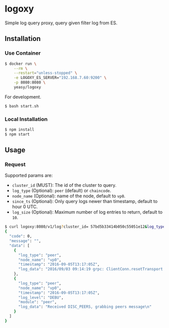 # logoxy
Simple log query proxy, query given filter log from ES.

## Installation

### Use Container


```sh
$ docker run \
    --rm \
    --restart="unless-stopped" \
    -e LOGOXY_ES_SERVER="192.168.7.60:9200" \
    -p 8080:8080 \
    yeasy/logoxy
```

For development.

```sh
$ bash start.sh
```

### Local Installation

```sh
$ npm install
$ npm start
```

## Usage


### Request

Supported params are:

* `cluster_id` (MUST): The id of the cluster to query.
* `log_type` (Optional): `peer` (default) or `chaincode`.
* `node_name` (Optional): name of the node, default to `vp0`.
* `since_ts` (Optional): Only query logs newer than timestamp, default to hour 0 UTC.
* `log_size` (Optional): Maximum number of log entries to return, default to `10`.

```sh
$ curl logoxy:8080/v1/log?cluster_id= 57bd5b33414b050c55051e12&log_type=peer&node_name=vp0&since_ts=2016-09-05T12:41:42Z&log_size=10
{
  "code": 0,
  "message": "",
  "data": [
    {
      "log_type": "peer",
      "node_name": "vp0",
      "timestamp": "2016-09-05T13:17:05Z",
      "log_data": "2016/09/03 09:14:19 grpc: ClientConn.resetTransport failed to create client transport: connection error: desc = \"transport: dial tcp 172.19.0.12:30303: getsockopt: no route to host\"; Reconnecting to \"172.19.0.12:30303\"\n"
    },
    {
      "log_type": "peer",
      "node_name": "vp0",
      "timestamp": "2016-09-05T13:17:05Z",
      "log_level": "DEBU",
      "module": "peer",
      "log_data": "Received DISC_PEERS, grabbing peers message\n"
    }
  ]
}
```